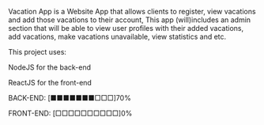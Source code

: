 
Vacation App is a Website App that allows clients to register, view vacations and add those vacations to their account,
This app (will)includes an admin section that will be able to view user profiles with their added vacations, add vacations, 
make vacations unavailable, view statistics and etc.


This project uses:

NodeJS for the back-end

ReactJS for the front-end









BACK-END: [■■■■■■■□□□]70%

FRONT-END: [□□□□□□□□□□]0%